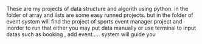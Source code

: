 These are my projects of data structure and algorith using python. in the folder of array and lists are some easy runned projects. but in the folder of event system will find the project of sports event manager project and inorder to run that either you may put data manually or use terminal to input datas such as booking , add event..... system will guide you 
